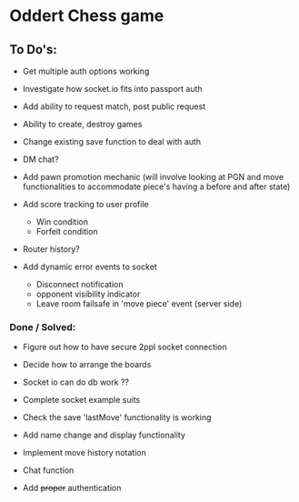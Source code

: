 # Oddert Chess game

## To Do's:
- Get multiple auth options working

- Investigate how socket.io fits into passport auth
- Add ability to request match, post public request
- Ability to create, destroy games
- Change existing save function to deal with auth

- DM chat?

- Add pawn promotion mechanic (will involve looking at PGN and move functionalities to accommodate piece's having a before and after state)

- Add score tracking to user profile
  * Win condition
  * Forfeit condition

- Router history?

- Add dynamic error events to socket
  * Disconnect notification
  * opponent visibility indicator
  * Leave room failsafe in 'move piece' event (server side)

### Done / Solved:
- Figure out how to have secure 2ppl socket connection
- Decide how to arrange the boards
- Socket io can do db work ??
- Complete socket example suits
- Check the save 'lastMove' functionality is working
- Add name change and display functionality
- Implement move history notation
- Chat function

- Add ~~proper~~ authentication
